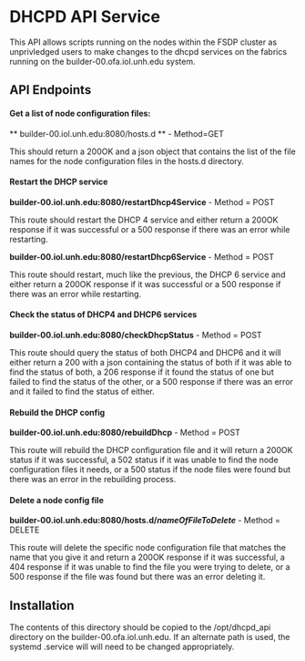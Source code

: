 # DHCPD API Service

This API allows scripts running on the nodes within the FSDP cluster as
unprivledged users to make changes to the dhcpd services on the fabrics
running on the builder-00.ofa.iol.unh.edu system.

## API Endpoints

#### Get a list of node configuration files:
** builder-00.iol.unh.edu:8080/hosts.d ** - Method=GET

This should return a 200OK and a json object that contains the list of the file names for the node configuration files in the hosts.d directory.

#### Restart the DHCP service
**builder-00.iol.unh.edu:8080/restartDhcp4Service** - Method = POST

This route should restart the DHCP 4 service and either return a 200OK response if it was successful or a 500 response if there was an error while restarting.

**builder-00.iol.unh.edu:8080/restartDhcp6Service** - Method = POST

This route should restart, much like the previous, the DHCP 6 service and either return a 200OK response if it was successful or a 500 response if there was an error while restarting.

#### Check the status of DHCP4 and DHCP6 services
**builder-00.iol.unh.edu:8080/checkDhcpStatus** - Method = POST

This route should query the status of both DHCP4 and DHCP6 and it will either return a 200 with a json containing the status of both if it was able to find the status of both, a 206 response if it found the status of one but failed to find the status of the other, or a 500 response if there was an error and it failed to find the status of either.

#### Rebuild the DHCP config
**builder-00.iol.unh.edu:8080/rebuildDhcp** - Method = POST

This route will rebuild the DHCP configuration file and it will return a 200OK status if it was successful, a 502 status if it was unable to find the node configuration files it needs, or a 500 status if the node files were found but there was an error in the rebuilding process.

#### Delete a node config file
__builder-00.iol.unh.edu:8080/hosts.d/*nameOfFileToDelete*__ - Method = DELETE

This route will delete the specific node configuration file that matches the name that you give it and return a 200OK response if it was successful, a 404 response if it was unable to find the file you were trying to delete, or a 500 response if the file was found but there was an error deleting it.

## Installation

The contents of this directory should be copied to the /opt/dhcpd_api directory
on the builder-00.ofa.iol.unh.edu.  If an alternate path is used, the systemd
.service will will need to be changed appropriately.
